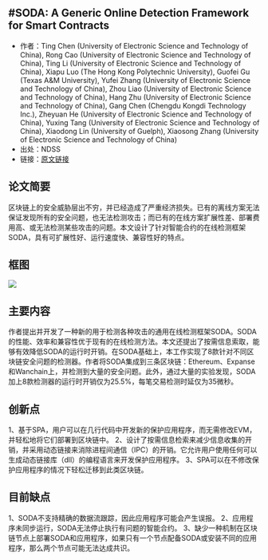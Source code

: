 #SODA: A Generic Online Detection Framework for Smart Contracts
----
- 作者：Ting Chen (University of Electronic Science and Technology of China), Rong Cao (University of Electronic Science and Technology of China), Ting Li (University of Electronic Science and Technology of China), Xiapu Luo (The Hong Kong Polytechnic University), Guofei Gu (Texas A&M University), Yufei Zhang (University of Electronic Science and Technology of China), Zhou Liao (University of Electronic Science and Technology of China), Hang Zhu (University of Electronic Science and Technology of China), Gang Chen (Chengdu Kongdi Technology Inc.), Zheyuan He (University of Electronic Science and Technology of China), Yuxing Tang (University of Electronic Science and Technology of China), Xiaodong Lin (University of Guelph), Xiaosong Zhang (University of Electronic Science and Technology of China)
- 出处：NDSS
- 链接：[原文链接](https://www.ndss-symposium.org/wp-content/uploads/2020/02/24449-paper.pdf></https://www.ndss-symposium.org/wp-content/uploads/2020/02/24449-paper.pdf)

## 论文简要

区块链上的安全威胁层出不穷，并已经造成了严重经济损失。已有的离线方案无法保证发现所有的安全问题，也无法检测攻击；而已有的在线方案扩展性差、部署费用高、或无法检测某些攻击的问题。本文设计了针对智能合约的在线检测框架SODA，具有可扩展性好、运行速度快、兼容性好的特点。

## 框图

<img src=http://chuantu.xyz/t6/732/1588702891x992239408.png />

## 主要内容

作者提出并开发了一种新的用于检测各种攻击的通用在线检测框架SODA。SODA的性能、效率和兼容性优于现有的在线检测方法。本文还提出了按需信息索取，能够有效降低SODA的运行时开销。在SODA基础上，本工作实现了8款针对不同区块链安全问题的检测器。作者将SODA集成到三条区块链：Ethereum、Expanse和Wanchain上，并检测到大量的安全问题。此外，通过大量的实验发现，SODA加上8款检测器的运行时开销仅为25.5%，每笔交易检测时延仅为35微秒。

## 创新点

1、基于SPA，用户可以在几行代码中开发新的保护应用程序，而无需修改EVM，并轻松地将它们部署到区块链中。
2、设计了按需信息检索来减少信息收集的开销，并采用动态链接来消除进程间通信（IPC）的开销。它允许用户使用任何可以生成动态链接库（dll）的编程语言来开发保护应用程序。
3、SPA可以在不修改保护应用程序的情况下轻松迁移到此类区块链。

## 目前缺点

1、SODA不支持精确的数据流跟踪，因此应用程序可能会产生误报。
2、应用程序未同步运行，SODA无法停止执行有问题的智能合约。
3、缺少一种机制在区块链节点上部署SODA和应用程序，如果只有一个节点配备SODA或安装不同的应用程序，那么两个节点可能无法达成共识。
